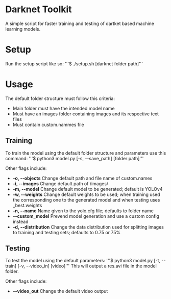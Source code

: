 # Darknet Toolkit
A simple script for faster training and testing of dartket based machine learning models.

# Setup
Run the setup script like so:
'''$ ./setup.sh [darknet folder path]'''

# Usage
The default folder structure must follow this criteria:
* Main folder must have the intended model name
* Must have an images folder containing images and its respective text files
* Must contain custom.nammes file

## Training
To train the model using the default folder structure and parameters use this command:
'''$ python3 model.py [-s, --save_path] [folder path]'''

Other flags include:
* **-o, --objects** Change default path and file name of custom.names
* **-i, --images** Change default path of /images/
* **-m, --model** Change default model to be generated; default is YOLOv4
* **-w, --weights** Change default weights to be used; when training used the corresponding one to the generated model and when testing uses \_best.weights
* **-n, --name** Name given to the yolo.cfg file; defaults to folder name
* **--custom_model** Prevend model generation and use a custom config instead
* **-d, --distribution** Change the data distribution used for splitting images to training and testing sets; defaults to 0.75 or 75%

## Testing
To test the model using the default parameters:
'''$ python3 model.py [-t, --train] [-v, --video_in] [video]'''
This will output a res.avi file in the model folder.

Other flags include:
* **--video_out** Change the default video output
